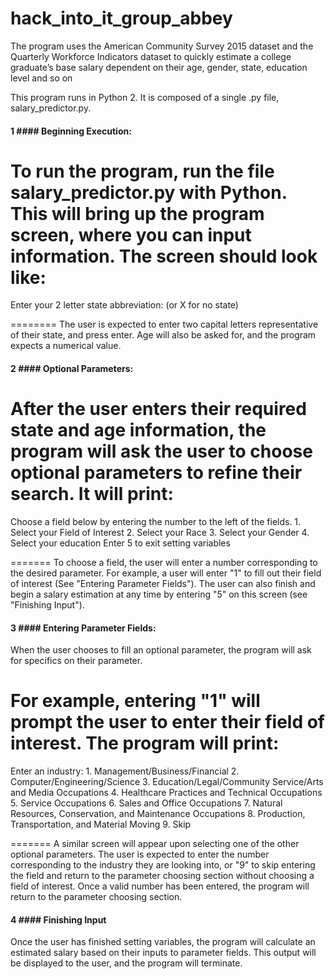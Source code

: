 # hack_into_it_group_abbey
The program uses the American Community Survey 2015 dataset and the Quarterly Workforce Indicators dataset to quickly estimate a college graduate’s base salary dependent on their age, gender, state, education level and so on

This program runs in Python 2. It is composed of a single .py file, salary_predictor.py.

#### 1 #### Beginning Execution:

To run the program, run the file salary_predictor.py with Python. This will bring up the program screen, where you can input information.
The screen should look like:
=========
Enter your 2 letter state abbreviation: (or X for no state)
>
========
The user is expected to enter two capital letters representative of their state, and press enter.
Age will also be asked for, and the program expects a numerical value.

#### 2 #### Optional Parameters:

After the user enters their required state and age information, the program will ask the user to choose optional parameters to refine their search.
It will print:
========
Choose a field below by entering the number to the left of the fields.
	1. Select your Field of Interest
	2. Select your Race
	3. Select your Gender
	4. Select your education
	Enter 5 to exit setting variables
>
=======
To choose a field, the user will enter a number corresponding to the desired parameter. For example, a user will enter "1" to fill out their field of interest (See "Entering Parameter Fields").
The user can also finish and begin a salary estimation at any time by entering "5" on this screen (see "Finishing Input").

#### 3 #### Entering Parameter Fields:

When the user chooses to fill an optional parameter, the program will ask for specifics on their parameter.

For example, entering "1" will prompt the user to enter their field of interest.
The program will print:
=======
Enter an industry:
	1. Management/Business/Financial
	2. Computer/Engineering/Science
	3. Education/Legal/Community Service/Arts and Media Occupations
	4. Healthcare Practices and Technical Occupations
	5. Service Occupations
	6. Sales and Office Occupations
	7. Natural Resources, Conservation, and Maintenance Occupations
	8. Production, Transportation, and Material Moving
	9. Skip
>
=======
A similar screen will appear upon selecting one of the other optional parameters.
The user is expected to enter the number corresponding to the industry they are looking into, or "9" to skip entering the field and return to the parameter choosing section without choosing a field of interest.
Once a valid number has been entered, the program will return to the parameter choosing section.

#### 4 #### Finishing Input
Once the user has finished setting variables, the program will calculate an estimated salary based on their inputs to parameter fields.
This output will be displayed to the user, and the program will terminate.
